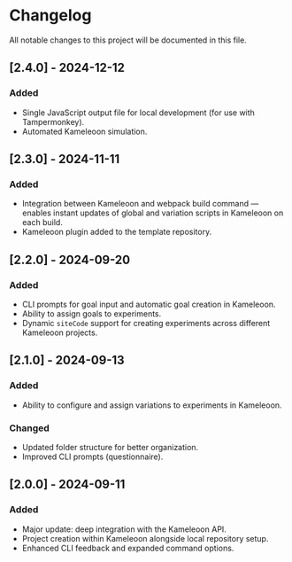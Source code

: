 # Changelog

All notable changes to this project will be documented in this file.

## [2.4.0] - 2024-12-12
### Added
- Single JavaScript output file for local development (for use with Tampermonkey).
- Automated Kameleoon simulation.

## [2.3.0] - 2024-11-11
### Added
- Integration between Kameleoon and webpack build command — enables instant updates of global and variation scripts in Kameleoon on each build.
- Kameleoon plugin added to the template repository.

## [2.2.0] - 2024-09-20
### Added
- CLI prompts for goal input and automatic goal creation in Kameleoon.
- Ability to assign goals to experiments.
- Dynamic `siteCode` support for creating experiments across different Kameleoon projects.

## [2.1.0] - 2024-09-13
### Added
- Ability to configure and assign variations to experiments in Kameleoon.

### Changed
- Updated folder structure for better organization.
- Improved CLI prompts (questionnaire).

## [2.0.0] - 2024-09-11
### Added
- Major update: deep integration with the Kameleoon API.
- Project creation within Kameleoon alongside local repository setup.
- Enhanced CLI feedback and expanded command options.
